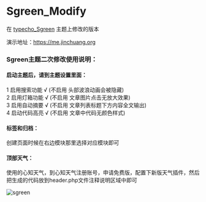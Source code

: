# Sgreen_Modify
在 [typecho_Sgreen](https://github.com/yiyeticms/typecho_Sgreen) 主题上修改的版本

演示地址：https://me.jinchuang.org

### Sgreen主题二次修改使用说明：

#### 启动主题后，请到主题设置里面：

 1 启用搜索功能 √ (不启用 头部波浪动画会被隐藏)<br>
 2 启用灯箱功能 √ (不启用 文章图片点击无放大效果)<br>
 3 启用自动摘要 √ (不启用 文章列表标题下方内容全文输出)<br> 
 4 启动代码高亮 √ (不启用 文章中代码无颜色样式) 

#### 标签和归档：
创建页面时候在右边模块那里选择对应模块即可

#### 顶部天气：
使用的心知天气，到心知天气注册账号，申请免费版，配置下新版天气插件，然后把生成的代码放到header.php文件注释说明区域中即可

![sgreen](https://github.com/jcorg/Sgreen_Modify/blob/master/github.png)

